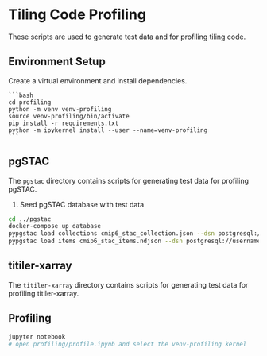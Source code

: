 # Tiling Code Profiling

These scripts are used to generate test data and for profiling tiling code.

## Environment Setup

Create a virtual environment and install dependencies.

    ```bash
    cd profiling
    python -m venv venv-profiling
    source venv-profiling/bin/activate
    pip install -r requirements.txt
    python -m ipykernel install --user --name=venv-profiling
    ```

## pgSTAC

The `pgstac` directory contains scripts for generating test data for profiling pgSTAC.

1. Seed pgSTAC database with test data

```bash
cd ../pgstac
docker-compose up database
pypgstac load collections cmip6_stac_collection.json --dsn postgresql://username:password@localhost:5439/postgis --method upsert
pypgstac load items cmip6_stac_items.ndjson --dsn postgresql://username:password@localhost:5439/postgis --method upsert
```

## titiler-xarray

The `titiler-xarray` directory contains scripts for generating test data for profiling titiler-xarray.

## Profiling

```bash
jupyter notebook 
# open profiling/profile.ipynb and select the venv-profiling kernel
```
